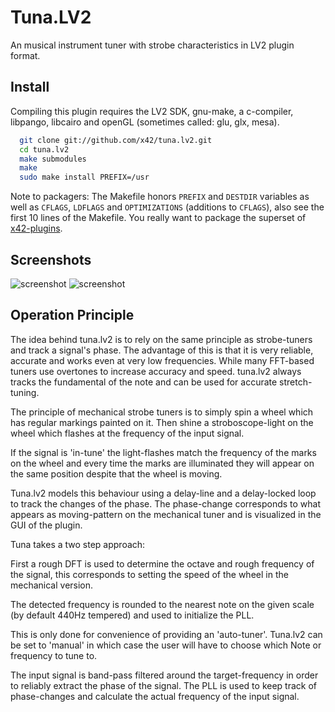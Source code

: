 Tuna.LV2
============

An musical instrument tuner with strobe characteristics in LV2 plugin format.

Install
-------

Compiling this plugin requires the LV2 SDK, gnu-make, a c-compiler,
libpango, libcairo and openGL (sometimes called: glu, glx, mesa).

```bash
  git clone git://github.com/x42/tuna.lv2.git
  cd tuna.lv2
  make submodules
  make
  sudo make install PREFIX=/usr
```

Note to packagers: The Makefile honors `PREFIX` and `DESTDIR` variables as well
as `CFLAGS`, `LDFLAGS` and `OPTIMIZATIONS` (additions to `CFLAGS`), also
see the first 10 lines of the Makefile.
You really want to package the superset of [x42-plugins](https://github.com/x42/x42-plugins).


Screenshots
-----------

![screenshot](https://raw.github.com/x42/tuna.lv2/master/img/tuna1.png "Tuna Tube")
![screenshot](https://raw.github.com/x42/tuna.lv2/master/img/tuna2.png "Spectrum display")

Operation Principle
-------------------

The idea behind tuna.lv2 is to rely on the same principle as strobe-tuners and track a signal's phase.
The advantage of this is that it is very reliable, accurate and works even at very low frequencies.
While many FFT-based tuners use overtones to increase accuracy and speed. tuna.lv2 always tracks
the fundamental of the note and can be used for accurate stretch-tuning.

The principle of mechanical strobe tuners is to simply spin a wheel which has regular markings painted on it.
Then shine a stroboscope-light on the wheel which flashes at the frequency of the input signal.

If the signal is 'in-tune' the light-flashes match the frequency of the marks on the wheel and every time
the marks are illuminated they will appear on the same position despite that the wheel is moving.

Tuna.lv2 models this behaviour using a delay-line and a delay-locked loop to track the changes of the phase.
The phase-change corresponds to what appears as moving-pattern on the mechanical tuner and is visualized in
the GUI of the plugin.

Tuna takes a two step approach:

First a rough DFT is used to determine the octave and rough frequency of the signal,
this corresponds to setting the speed of the wheel in the mechanical version.

The detected frequency is rounded to the nearest note on the given scale (by default 440Hz tempered)
and used to initialize the PLL.

This is only done for convenience of providing an 'auto-tuner'. Tuna.lv2  can be set to 'manual'
in which case the user will have to choose which Note or frequency to tune to.

The input signal is band-pass filtered around the target-frequency in order to reliably
extract the phase of the signal. The PLL is used to keep track of phase-changes and calculate
the actual frequency of the input signal.
